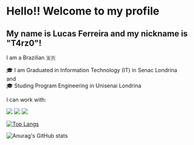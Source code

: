 <h1>Hello!! 
Welcome to my profile</h1>
<h2>My name is Lucas Ferreira and my nickname is "T4rz0"!</h2>

I am a Brazilian 🇧🇷


🎓 I am Graduated in Information Technology (IT) in Senac Londrina
<br>
and
<br>
🎓 Studing Program Engineering in Unisenai Londrina

I can work with:

<a target="_blank" rel="noopener noreferrer nofollow" href="![image](https://github.com/user-attachments/assets/22991ad1-ed14-4aa3-9acb-8f8da37d49bc)
"><img src="![image](https://github.com/user-attachments/assets/ff838c22-a6e3-4e18-aa09-d87f20004348)
" data-canonical-src="https://img.shields.io/badge/HTML5-E34F26?style=for-the-badge&amp;logo=html5&amp;logoColor=white" style="max-width: 100%;"></a>
<a target="_blank" rel="noopener noreferrer nofollow" href="![image](https://github.com/user-attachments/assets/50f5ba49-4c9b-4026-931b-3c90fd95e412)
"><img src="![image](https://github.com/user-attachments/assets/3ee715b8-d360-4e8e-80cd-b5d1bb41686d)
" data-canonical-src="https://img.shields.io/badge/CSS3-1572B6?style=for-the-badge&amp;logo=css3&amp;logoColor=white" style="max-width: 100%;"></a>
<a target="_blank" rel="noopener noreferrer nofollow" href="https://camo.githubusercontent.com/81521ffdf464b6ccf96d80afb03d73edac19d56d28ee212174d802bbf47ad146/68747470733a2f2f696d672e736869656c64732e696f2f62616467652f5048502d3737374242343f7374796c653d666f722d7468652d6261646765266c6f676f3d706870266c6f676f436f6c6f723d7768697465"><img src="https://camo.githubusercontent.com/81521ffdf464b6ccf96d80afb03d73edac19d56d28ee212174d802bbf47ad146/68747470733a2f2f696d672e736869656c64732e696f2f62616467652f5048502d3737374242343f7374796c653d666f722d7468652d6261646765266c6f676f3d706870266c6f676f436f6c6f723d7768697465" data-canonical-src="https://img.shields.io/badge/PHP-777BB4?style=for-the-badge&amp;logo=php&amp;logoColor=white" style="max-width: 100%;"></a>

[![Top Langs](https://github-readme-stats.vercel.app/api/top-langs/?username=T4rz0&theme=dark)](https://github.com/anuraghazra/github-readme-stats)

![Anurag's GitHub stats](https://github-readme-stats.vercel.app/api?username=T4rz0&show_icons=true&theme=dark)
